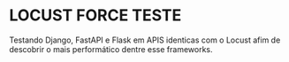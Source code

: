 # LOCUST FORCE TESTE

Testando Django, FastAPI e Flask em APIS identicas com o Locust afim de descobrir o mais performático dentre esse frameworks.